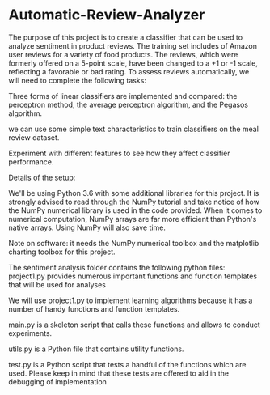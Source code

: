 # Automatic-Review-Analyzer
The purpose of this project is to create a classifier that can be used to analyze sentiment in product reviews. The training set includes of Amazon user reviews for a variety of food products. The reviews, which were formerly offered on a 5-point scale, have been changed to a +1 or -1 scale, reflecting a favorable or bad rating.
To assess reviews automatically, we will need to complete the following tasks:

Three forms of linear classifiers are implemented and compared: the perceptron method, the average perceptron algorithm, and the Pegasos algorithm.

we can use some simple text characteristics to train classifiers on the meal review dataset.

Experiment with different features to see how they affect classifier performance.

Details of the setup:

We'll be using Python 3.6 with some additional libraries for this project. It is strongly advised to read through the NumPy tutorial and take notice of how the NumPy numerical library is used in the code provided. When it comes to numerical computation, NumPy arrays are far more efficient than Python's native arrays. Using NumPy will also save time.

Note on software: it needs the NumPy numerical toolbox and the matplotlib charting toolbox for this project.

The sentiment analysis folder contains the following python files: project1.py provides numerous important functions and function templates that will be used for analyses 

We will use project1.py to implement learning algorithms because it has a number of handy functions and function templates.

main.py is a skeleton script that calls these functions and allows to conduct experiments.

utils.py is a Python file that contains utility functions.

test.py is a Python script that tests a handful of the functions which are used. Please keep in mind that these tests are offered to aid in the debugging of implementation
